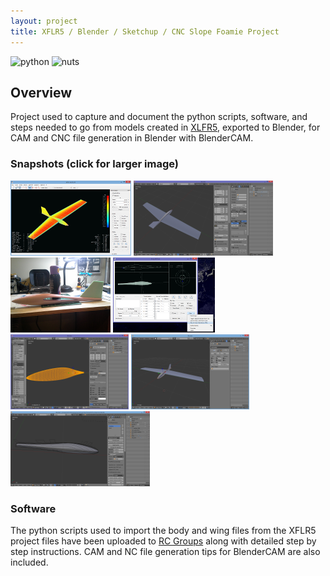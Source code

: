 ```yaml
---
layout: project
title: XFLR5 / Blender / Sketchup / CNC Slope Foamie Project
---
```

![python](https://forthebadge.com/images/badges/made-with-python.svg)
![nuts](https://forthebadge.com/images/badges/does-not-contain-treenuts.svg)
## Overview

Project used to capture and document the python scripts, software, and steps needed to go from models created in [XLFR5](http://www.xflr5.com/), exported to Blender,
for CAM and CNC file generation in Blender with BlenderCAM.

### Snapshots (click for larger image)

[![xflr5-plane](img/xflr5-plane-small.png)](https://www.rcgroups.com/forums/attachmentNew.php?attachmentid=7333827 "XFLR5 View")
[![blender-plane](img/blender-plane-small.png)](https://www.rcgroups.com/forums/attachmentNew.php?attachmentid=7333829 "Blender View")
[![foam-plane](img/foam-plane-small.png)](https://www.rcgroups.com/forums/attachmentNew.php?attachmentid=7333865 "Finished View")
[![xflr-5-body-export](img/xflr5-body-export-small.png)](https://www.rcgroups.com/forums/attachmentNew.php?attachmentid=7345776 "Body Export View")
[![blender-body-import](img/blender-body-import-small.png)](https://www.rcgroups.com/forums/attachmentNew.php?attachmentid=7345787 "Body Import View")
[![blender-full-small](img/blender-full-small.png)](https://www.rcgroups.com/forums/attachmentNew.php?attachmentid=7351523 "Body Import View")
[![blender-cam-small](img/blender-cam-small.png)](https://www.rcgroups.com/forums/attachmentNew.php?attachmentid=7361273 "Blender CAM View")


### Software
The python scripts used to import the body and wing files from the XFLR5 project files have been uploaded to
[RC Groups](https://www.rcgroups.com/forums/showthread.php?2295417-xflr5-Blender-Sketchup-CNC-Slope-Foamie-Project)
along with detailed step by step instructions.  CAM and NC file generation tips for BlenderCAM are also included.

